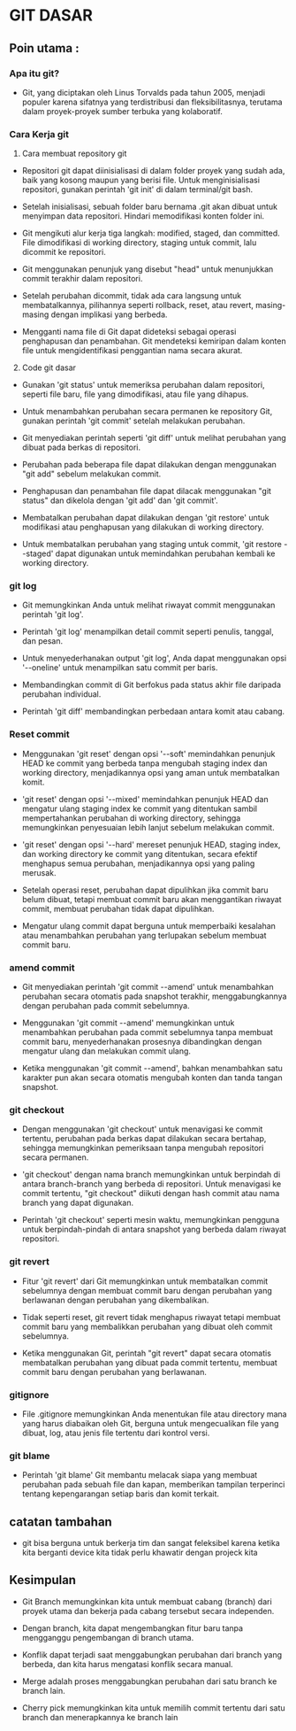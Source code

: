 # GIT DASAR 

##  Poin utama :
   
### Apa itu git?

  - Git, yang diciptakan oleh Linus Torvalds pada tahun 2005, menjadi populer karena
  sifatnya yang terdistribusi dan fleksibilitasnya, terutama dalam proyek-proyek sumber
  terbuka yang kolaboratif.

### Cara Kerja git

1. Cara membuat repository git
 
- Repositori git dapat diinisialisasi di dalam folder proyek yang sudah ada, baik yang kosong maupun yang berisi file. Untuk menginisialisasi repositori, gunakan perintah 'git init' di dalam terminal/git bash.
  
- Setelah inisialisasi, sebuah folder baru bernama .git akan dibuat untuk menyimpan data repositori. Hindari memodifikasi konten folder ini.
  
- Git mengikuti alur kerja tiga langkah: modified, staged, dan committed. File dimodifikasi di working directory, staging untuk commit, lalu dicommit ke repositori.
  
- Git menggunakan penunjuk yang disebut "head" untuk menunjukkan commit terakhir dalam repositori.
  
- Setelah perubahan dicommit, tidak ada cara langsung untuk membatalkannya, pilihannya seperti rollback, reset, atau revert, masing-masing dengan implikasi yang berbeda.
  
- Mengganti nama file di Git dapat dideteksi sebagai operasi penghapusan dan penambahan. Git mendeteksi kemiripan dalam konten file untuk mengidentifikasi penggantian nama secara akurat.

2. Code git dasar
 
- Gunakan 'git status' untuk memeriksa perubahan dalam repositori, seperti file baru, file yang dimodifikasi, atau file yang dihapus.
  
- Untuk menambahkan perubahan secara permanen ke repository Git, gunakan perintah 'git commit' setelah melakukan perubahan.
  
- Git menyediakan perintah seperti 'git diff' untuk melihat perubahan yang dibuat pada berkas di repositori.
  
- Perubahan pada beberapa file dapat dilakukan dengan menggunakan "git add" sebelum melakukan commit.
  
- Penghapusan dan penambahan file dapat dilacak menggunakan "git status" dan dikelola dengan 'git add' dan 'git commit'.
  
- Membatalkan perubahan dapat dilakukan dengan 'git restore' untuk modifikasi atau penghapusan yang dilakukan di working directory.
  
- Untuk membatalkan perubahan yang staging untuk commit, 'git restore --staged' dapat digunakan untuk memindahkan perubahan kembali ke working directory.

### git log 

- Git memungkinkan Anda untuk melihat riwayat commit menggunakan perintah 'git log'.
  
- Perintah 'git log' menampilkan detail commit seperti penulis, tanggal, dan pesan.
  
- Untuk menyederhanakan output 'git log', Anda dapat menggunakan opsi '--oneline' untuk menampilkan satu commit per baris.
  
- Membandingkan commit di Git berfokus pada status akhir file daripada perubahan individual.
  
- Perintah 'git diff' membandingkan perbedaan antara komit atau cabang.

### Reset commit

- Menggunakan 'git reset' dengan opsi '--soft' memindahkan penunjuk HEAD ke commit yang berbeda tanpa mengubah staging index dan working directory, menjadikannya opsi yang aman untuk membatalkan komit.
 
- 'git reset' dengan opsi '--mixed' memindahkan penunjuk HEAD dan mengatur ulang staging index ke commit yang ditentukan sambil mempertahankan perubahan di working directory, sehingga memungkinkan penyesuaian lebih lanjut sebelum melakukan commit.
 
- 'git reset' dengan opsi '--hard' mereset penunjuk HEAD, staging index, dan working directory ke commit yang ditentukan, secara efektif menghapus semua perubahan, menjadikannya opsi yang paling merusak.
 
- Setelah operasi reset, perubahan dapat dipulihkan jika commit baru belum dibuat, tetapi membuat commit baru akan menggantikan riwayat commit, membuat perubahan tidak dapat dipulihkan.
 
- Mengatur ulang commit dapat berguna untuk memperbaiki kesalahan atau menambahkan perubahan yang terlupakan sebelum membuat commit baru.

### amend commit

- Git menyediakan perintah 'git commit --amend' untuk menambahkan perubahan secara otomatis pada snapshot terakhir, menggabungkannya dengan perubahan pada commit sebelumnya.
 
- Menggunakan 'git commit --amend' memungkinkan untuk menambahkan perubahan pada commit sebelumnya tanpa membuat commit baru, menyederhanakan prosesnya dibandingkan dengan mengatur ulang dan melakukan commit ulang.
 
- Ketika menggunakan 'git commit --amend', bahkan menambahkan satu karakter pun akan secara otomatis mengubah konten dan tanda tangan snapshot.

### git checkout

- Dengan menggunakan 'git checkout' untuk menavigasi ke commit tertentu, perubahan pada berkas dapat dilakukan secara bertahap, sehingga memungkinkan pemeriksaan tanpa mengubah repositori secara permanen.
 
- 'git checkout' dengan nama branch memungkinkan untuk berpindah di antara branch-branch yang berbeda di repositori. Untuk menavigasi ke commit tertentu, "git checkout" diikuti dengan hash commit atau nama branch yang dapat digunakan.
 
- Perintah 'git checkout' seperti mesin waktu, memungkinkan pengguna untuk berpindah-pindah di antara snapshot yang berbeda dalam riwayat repositori.

### git revert

- Fitur 'git revert' dari Git memungkinkan untuk membatalkan commit sebelumnya dengan membuat commit baru dengan perubahan yang berlawanan dengan perubahan yang dikembalikan.
 
- Tidak seperti reset, git revert tidak menghapus riwayat tetapi membuat commit baru yang membalikkan perubahan yang dibuat oleh commit sebelumnya.
 
- Ketika menggunakan Git, perintah "git revert" dapat secara otomatis membatalkan perubahan yang dibuat pada commit tertentu, membuat commit baru dengan perubahan yang berlawanan.

### gitignore

- File .gitignore memungkinkan Anda menentukan file atau directory mana yang harus diabaikan oleh Git, berguna untuk mengecualikan file yang dibuat, log, atau jenis file tertentu dari kontrol versi.

### git blame

- Perintah 'git blame' Git membantu melacak siapa yang membuat perubahan pada sebuah file dan kapan, memberikan tampilan terperinci tentang kepengarangan setiap baris dan komit terkait.


##  catatan tambahan
   
- git bisa berguna untuk berkerja tim dan sangat feleksibel karena ketika kita berganti device kita tidak perlu khawatir dengan projeck kita

## Kesimpulan
- Git Branch memungkinkan kita untuk membuat cabang (branch) dari proyek utama dan bekerja pada cabang tersebut secara independen.

- Dengan branch, kita dapat mengembangkan fitur baru tanpa mengganggu pengembangan di branch utama.
  
- Konflik dapat terjadi saat menggabungkan perubahan dari branch yang berbeda, dan kita harus mengatasi konflik secara manual.

- Merge adalah proses menggabungkan perubahan dari satu branch ke branch lain.

- Cherry pick memungkinkan kita untuk memilih commit tertentu dari satu branch dan menerapkannya ke branch lain